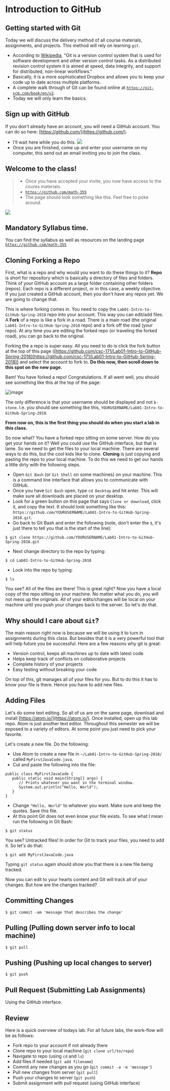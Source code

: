 # Introduction to GitHub

## Getting started with Git

Today we will discuss the delivery method of all course materials, assignments, and projects. This method will rely on learning `git`. 

- According to [Wikipedia](https://en.wikipedia.org/wiki/Git_(software)), "Git is a version control system that is used for software development and other version control tasks. As a distributed revision control system it is aimed at speed, data integrity, and support for distributed, non-linear workflows." 
- Basically, it is a more sophisticated Dropbox and allows you to keep your code up to date across multiple platforms. 
- A complete walk through of Git can be found online at [`https://git-scm.com/book/en/v2`](https://git-scm.com/book/en/v2). 
- Today we will only learn the basics. 

## Sign up with GitHub

If you don't already have an account, you will need a GitHub account. You can do so here: [https://github.com/](https://github.com/).

- I'll wait here while you do this. ![](./img/cat-waiting.gif)
- Once you are finished, come up and enter your username on my computer, this send out an email inviting you to join the class. 

## Welcome to the class!

> - Once you have accepted your invite, you now have access to the coures materials.
> - [`https://github.com/math-355`](https://github.com/math-355)
> - The page should look something like this. Feel free to poke around. 

![](./img/organization-landing-page.png)

## Mandatory Syllabus time.

You can find the syllabus as well as resources on the landing page [`https://github.com/math-355`](https://github.com/math-355)


## Cloning Forking a Repo

First, what is a repo and why would you want to do these things to it? __Repo__ is short for repository which is basically a directory of files and folders. Think of your GitHub account as a large folder containing other folders (repos). Each repo is a different project, or in this case, a weekly objective. If you just created a GitHub account, then you don't have any repos yet. We are going to change that.

This is where forking comes in. You need to copy the `Lab01-Intro-to-GitHub-Spring-2018` repo into your account. This way you can edit/add files. A __Fork__ of a repo is like a fork in a road. There is a main road (the original `Lab01-Intro-to-GitHub-Spring-2018` repo) and a fork off the road (your repo). At any time you are editing the forked repo (or traveling the forked road), you can go back to the original.  

Forking the a repo is super easy. All you need to do is click the fork button at the top of this page ([https://github.com/csc-171/Lab01-Intro-to-GitHub-Spring-2018](https://github.com/csc-171/Lab01-Intro-to-GitHub-Spring-2018)) and select the account to fork to. __Do this now, then scroll down to this spot on the new page.__ 

Bam! You have forked a repo! Congratulations. If all went well, you should see something like this at the top of the page:

![image](https://cloud.githubusercontent.com/assets/1364138/22265221/0ff60978-e249-11e6-9b2e-c9cf97f7321c.png)


The only difference is that your username should be displayed and not `b-stone`. I.e. you should see something like this, `YOURUSERNAME/Lab01-Intro-to-GitHub-Spring-2018`. 

__From now on, this is the first thing you should do when you start a lab in this class.__

So now what? You have a forked repo sitting on some server. How do you get your hands on it? Well you could use the GitHub interface, but that is lame. So we need to get the files to your local machine. There are several ways to do this, but the cool kids like to clone. __Cloning__ is just copying and pasting the repo to your local machine. To do this we need to get our hands a little dirty with the following steps.

* Open `Git Bash` (or `Git Shell` on some machines) on your machine. This is a command line interface that allows you to communicate with GitHub.
* Once you have `Git Bash` open, type `cd Desktop` and hit enter. This will make sure all downloads are placed on your desktop.
* Look for a green button on this page that says `Clone or download`, click it, and copy the text. It should look something like this: `https://github.com/YOURUSERNAME/Lab01-Intro-to-GitHub-Spring-2018.git`. 
* Go back to Git Bash and enter the following (note, don't enter the `$`, it's just there to tell you that is the start of the line):
```
$ git clone https://github.com/YOURUSERNAME/Lab01-Intro-to-GitHub-Spring-2018.git
```
* Next change directory to the repo by typing:
```
$ cd Lab01-Intro-to-GitHub-Spring-2018
```
* Look into the repo by typing:
```
$ ls
```

You see? All of the files are there! This is great right? Now you have a local copy of the repo sitting on your machine. No matter what you do, you will not mess up the originals. All of your edits/changes will be local on your machine until you push your changes back to the server. So let's do that.

## Why should I care about `Git`?

The main reason right now is because we will be using it to turn in assignments during this class. But besides that it is a very powerful tool that will help future you be successful. Here are a few reasons why git is great:

* Version control, keeps all machines up to date with latest code
* Helps keep track of conflicts on collaborative projects
* Complete history of your projects
* Easy testing without breaking your code

On top of this, git manages all of your files for you. But to do this it has to know your file is there. Hence you have to add new files.

## Adding Files

Let's do some text editing. So all of us are on the same page, download and install [https://atom.io/](https://atom.io/). Once installed, open up this lab repo. Atom is just another text editor. Throughout this semester we will be exposed to a variety of editors. At some point you just need to pick your favorite. 

Let's create a new file. Do the following:

* Use Atom to create a new file in `~/Lab01-Intro-to-GitHub-Spring-2018/` called `MyFirstJavaCode.java`.
* Cut and paste the following into the file:
```
public class MyFirstJavaCode {
   public static void main(String[] args) {
      // Prints whatever you want in the terminal window.
      System.out.println("Hello, World");
   }
}
```
* Change `"Hello, World"` to whatever you want. Make sure and keep the quotes. Save this file.
* At this point Git does not even know your file exists. To see what I mean run the following in Git Bash:
```
$ git status
```
You see? Untracked files! In order for Git to track your files, you need to add it. So let's do that:
```
$ git add MyFirstJavaCode.java
```
Typing `git status` again should show you that there is a new file being tracked. 

Now you can edit to your hearts content and Git will track all of your changes. But how are the changes tracked?

## Committing Changes

```
$ git commit -am 'message that describes the change'
```

## Pulling (Pulling down server info to local machine)

```
$ git pull
```

## Pushing (Pushing up local changes to server)

```
$ git push
```


## Pull Request (Submitting Lab Assignments)

Using the GitHub interface. 


## Review

Here is a quick overview of todays lab. For all future labs, the work-flow will be as follows:

* Fork repo to your account if not already there 
* Clone repo to your local machine (`git clone url/to/repo`)
* Navigate to repo (using `cd` and `ls`)
* Add files if needed (`git add filename`)
* Commit any new changes as you go (`git commit -a -m 'message'`)
* Pull new changes from server (`git pull`)
* Push your changes to server (`git push`)
* Submit assignment with pull request (using GitHub interface)




